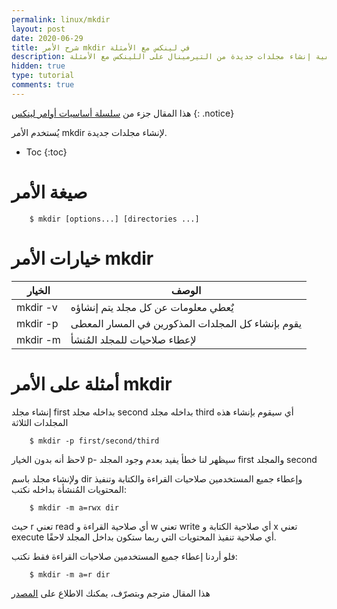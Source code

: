 ```yaml
---
permalink: linux/mkdir
layout: post
date: 2020-06-29
title: شرح الأمر mkdir في لينكس مع الأمثلة
description: شرح كيفية إنشاء مجلدات جديدة من التيرمينال على اللينكس مع الأمثلة
hidden: true
type: tutorial
comments: true
---
```


هذا المقال جزء من [سلسلة أساسيات أوامر لينكس](/linux/intro)
{: .notice}


يُستخدم الأمر mkdir لإنشاء مجلدات جديدة.

* Toc
{:toc}

# صيغة الأمر

        $ mkdir [options...] [directories ...]

# خيارات الأمر mkdir


| الخيار | الوصف
| --- | ---
| mkdir -v| يٌعطي معلومات عن كل مجلد يتم إنشاؤه
| mkdir -p| يقوم بإنشاء كل المجلدات المذكورين في المسار المعطى
| mkdir -m| لإعطاء صلاحيات للمجلد المُنشأ


# أمثلة على الأمر mkdir

إنشاء مجلد first بداخله مجلد second بداخله مجلد third أي سيقوم بإنشاء هذه المجلدات الثلاثة

        $ mkdir -p first/second/third

لاحظ أنه بدون الخيار p- سيظهر لنا خطأ يفيد بعدم وجود المجلد first والمجلد second 

ولإنشاء مجلد باسم dir وإعطاء جميع المستخدمين صلاحيات القراءة والكتابة وتنفيذ المحتويات المُنشأة بداخله نكتب:

        $ mkdir -m a=rwx dir

حيث r تعني read أي صلاحية القراءة و w تعني write أي صلاحية الكتابة و x تعني execute أي صلاحية تنفيذ المحتويات التي ربما ستكون بداخل المجلد لاحقًا.

فلو أردنا إعطاء جميع المستخدمين صلاحيات القراءة فقط نكتب:

        $ mkdir -m a=r dir

هذا المقال مترجم وبتصرّف، يمكنك الاطلاع على [المصدر](https://www.geeksforgeeks.org/mkdir-command-in-linux-with-examples/)
